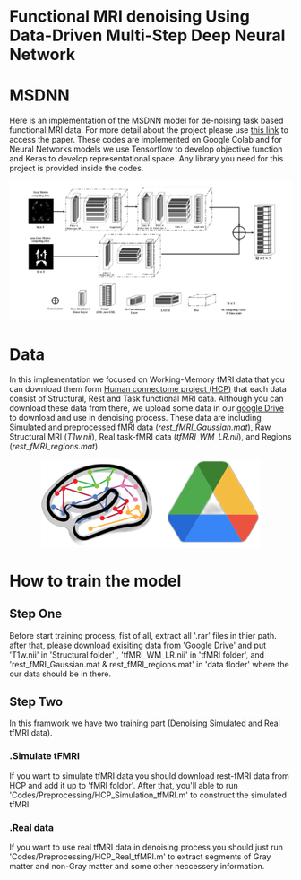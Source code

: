 # Functional MRI denoising Using Data-Driven Multi-Step Deep Neural Network 

# MSDNN

Here is an implementation of the MSDNN model for de-noising task based functional MRI data. For more detail about the project please use [this link](https://www.ismrm.org/23/program-files/D-19.htm) to access the paper. These codes are implemented on Google Colab and for Neural Networks models we use Tensorflow to develop objective function and Keras to develop representational space. Any library you need for this project is provided inside the codes.

![MSDNN flow chart](https://github.com/SinaGhaffarzadeh/Functional-MRI-denoising-using-data-driven-multi-step-deep-neural-network/blob/master/Images/MSDNN.jpg?raw=true)


# Data

In this implementation we focused on Working-Memory fMRI data that you can download them form [Human connectome project (HCP)]( https://www.humanconnectome.org/) that each data consist of Structural, Rest and Task functional MRI data.
Although you can download these data from there, we upload some data in our [google Drive]( https://drive.google.com/drive/folders/1mm7s33QjCnEfCb7ipdZEMv3kiV18ZozI?usp=drive_link) to download and use in denoising process. These data are including Simulated and preprocessed fMRI data (_rest_fMRI_Gaussian.mat_), Raw Structural MRI (_T1w.nii_), Real task-fMRI data (_tfMRI_WM_LR.nii_), and Regions (_rest_fMRI_regions.mat_).


<p align="center">
  <img src="https://github.com/SinaGhaffarzadeh/Functional-MRI-denoising-using-data-driven-multi-step-deep-neural-network/blob/master/Images/unique_.png" />
</p>


# How to train the model

## Step One
Before start training process, fist of all, extract all '.rar' files in thier path. after that, please download exisiting data from 'Google Drive' and put 'T1w.nii' in 'Structural folder' , 'tfMRI_WM_LR.nii' in 'tfMRI folder', and 'rest_fMRI_Gaussian.mat & rest_fMRI_regions.mat' in 'data floder' where the our data should be in there.

## Step Two
In this framwork we have two training part (Denoising Simulated and Real tfMRI data).

### .Simulate tFMRI
If you want to simulate tfMRI data you should download rest-fMRI data from HCP and add it up to 'fMRI foldor'. After that, you'll able to run 'Codes/Preprocessing/HCP_Simulation_tfMRI.m' to construct the simulated tfMRI.
### .Real data
If you want to use real tfMRI data in denoising process you should just run 'Codes/Preprocessing/HCP_Real_tfMRI.m' to extract segments of Gray matter and non-Gray matter and some other neccessery information.































